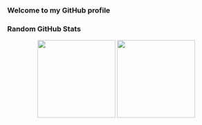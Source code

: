 ### Welcome to my GitHub profile



### Random GitHub Stats

<div align="center">
  <img height="180em" src="https://github-readme-stats.vercel.app/api?username=kryo1&count_private=true&show_icons=true&theme=vision-friendly-dark&include_all_commits=true" />
  <img height="180em" src="https://github-readme-stats.vercel.app/api/top-langs/?username=kryo91&layout=compact&theme=vision-friendly-dark" />
</div>
